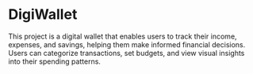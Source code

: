 # DigiWallet

This project is a digital wallet that enables users to track their income, expenses, and savings, helping them make informed financial decisions. Users can categorize transactions, set budgets, and view visual insights into their spending patterns.
